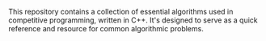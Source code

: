 This repository contains a collection of essential algorithms used in competitive programming, written in C++. It's designed to serve as a quick reference and resource for common algorithmic problems.
